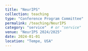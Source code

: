 ```yaml
---
title: "NeurIPS"
collection: teaching
type: "Conference Program Committee"
permalink: /teaching/NeurIPS
category: "service"  # or "service"
venue: "NeurIPS 2024/2025"
date: 2024-01-01
location: "Tempe, USA"
---
```

